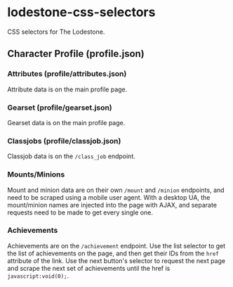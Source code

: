 # lodestone-css-selectors
CSS selectors for The Lodestone.

## Character Profile (profile.json)

### Attributes (profile/attributes.json)
Attribute data is on the main profile page.

### Gearset (profile/gearset.json)
Gearset data is on the main profile page.

### Classjobs (profile/classjob.json)
Classjob data is on the `/class_job` endpoint.

### Mounts/Minions
Mount and minion data are on their own `/mount` and `/minion` endpoints, and need to be scraped using a mobile user agent. With a desktop UA, the mount/minion names are
injected into the page with AJAX, and separate requests need to be made to get every single one.

### Achievements
Achievements are on the `/achievement` endpoint. Use the list selector to get the list of achievements on the page, and then get their IDs from the `href` attribute
of the link. Use the next button's selector to request the next page and scrape the next set of achievements until the href is `javascript:void(0);`.
